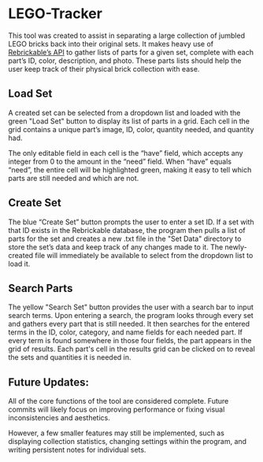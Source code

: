# LEGO-Tracker
This tool was created to assist in separating a large collection of jumbled LEGO bricks back into their original sets. It makes heavy use of [Rebrickable’s API](https://rebrickable.com/api/) to gather lists of parts for a given set, complete with each part’s ID, color, description, and photo. These parts lists should help the user keep track of their physical brick collection with ease.

## Load Set
A created set can be selected from a dropdown list and loaded with the green "Load Set" button to display its list of parts in a grid. Each cell in the grid contains a unique part’s image, ID, color, quantity needed, and quantity had. 

The only editable field in each cell is the “have” field, which accepts any integer from 0 to the amount in the “need” field. When “have” equals “need”, the entire cell will be highlighted green, making it easy to tell which parts are still needed and which are not.

## Create Set
The blue “Create Set” button prompts the user to enter a set ID. If a set with that ID exists in the Rebrickable database, the program then pulls a list of parts for the set and creates a new .txt file in the "Set Data" directory to store the set’s data and keep track of any changes made to it. The newly-created file will immediately be available to select from the dropdown list to load it.

## Search Parts
The yellow "Search Set" button provides the user with a search bar to input search terms. Upon entering a search, the program looks through every set and gathers every part that is still needed. It then searches for the entered terms in the ID, color, category, and name fields for each needed part. If every term is found somewhere in those four fields, the part appears in the grid of results. Each part's cell in the results grid can be clicked on to reveal the sets and quantities it is needed in.

## Future Updates:

All of the core functions of the tool are considered complete. Future commits will likely focus on improving performance or fixing visual inconsistencies and aesthetics. 

However, a few smaller features may still be implemented, such as displaying collection statistics, changing settings within the program, and writing persistent notes for individual sets.
